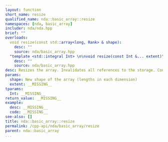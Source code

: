 ```yaml
---
layout: function
short_name: resize
qualified_name: nda::basic_array::resize
namespaces: [nda, basic_array]
includer: nda/nda.hpp
brief: ""
overloads:
  void resize(const std::array<long, Rank> & shape):
    desc: ""
    source: nda/basic_array.hpp
  "template <std::integral Int> \n\nvoid resize(const Int &... extent)":
    desc: ""
    source: nda/basic_array.hpp
desc: Resizes the array. Invalidates all references to the storage. Content is undefined, makes no copy of previous data.
params:
  shape: New shape of the array (lengths in each dimension)
  extent: __MISSING__
tparams:
  Int: __MISSING__
return_value: __MISSING__
example:
  desc: __MISSING__
  code: __MISSING__
see-also: []
title: nda::basic_array::resize
permalink: /cpp-api/nda/basic_array/resize
parent: nda::basic_array
...
```


